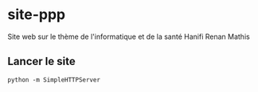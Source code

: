 # site-ppp
Site web sur le thème de l'informatique et de la santé 
Hanifi Renan Mathis

## Lancer le site
```python -m SimpleHTTPServer```